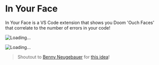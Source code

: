 # In Your Face

In Your Face is a VS Code extension that shows you Doom 'Ouch Faces' that correlate to the number of errors in your code!

![Loading...](https://raw.githubusercontent.com/virejdasani/InYourFace/main/assets/smallBanner.png)

![Loading...](https://raw.githubusercontent.com/virejdasani/InYourFace/main/assets/PreviewVid-InYourFace.gif)


> Shoutout to [Benny Neugebauer](https://twitter.com/bennycode) for [this idea](https://dev.to/bennycode/comment/1od37)!

